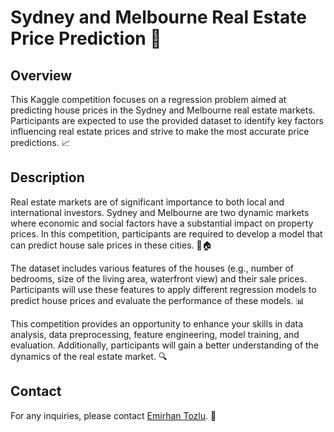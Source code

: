 # Sydney and Melbourne Real Estate Price Prediction 🏡

## Overview

This Kaggle competition focuses on a regression problem aimed at predicting house prices in the Sydney and Melbourne real estate markets. Participants are expected to use the provided dataset to identify key factors influencing real estate prices and strive to make the most accurate price predictions. 📈

## Description

Real estate markets are of significant importance to both local and international investors. Sydney and Melbourne are two dynamic markets where economic and social factors have a substantial impact on property prices. In this competition, participants are required to develop a model that can predict house sale prices in these cities. 🌆🏠

The dataset includes various features of the houses (e.g., number of bedrooms, size of the living area, waterfront view) and their sale prices. Participants will use these features to apply different regression models to predict house prices and evaluate the performance of these models. 📊

This competition provides an opportunity to enhance your skills in data analysis, data preprocessing, feature engineering, model training, and evaluation. Additionally, participants will gain a better understanding of the dynamics of the real estate market. 🔍

## Contact

For any inquiries, please contact [Emirhan Tozlu](https://www.linkedin.com/in/emirhntozlu/). 📧

